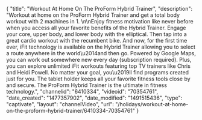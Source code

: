 {
    "title": "Workout At Home On The ProForm Hybrid Trainer",
    "description": "Workout at home on the ProForm Hybrid Trainer and get a total body workout with 2 machines in 1. \n\nEnjoy fitness motivation like never before when you access all your favorite benefits of the Hybrid Trainer. Engage your core, upper body, and lower body with the elliptical. Then tap into a great cardio workout with the recumbent bike. And now, for the first time ever, iFit technology is available on the Hybrid Trainer allowing you to select a route anywhere in the world\u2014and then go. Powered by Google Maps, you can work out somewhere new every day (subscription required). Plus, you can explore unlimited iFit workouts featuring top TV trainers like Chris and Heidi Powell. No matter your goal, you\u2019ll find programs created just for you. The tablet holder keeps all your favorite fitness tools close by and secure. The ProForm Hybrid Trainer is the ultimate in fitness technology.",
    "channelid": "6410334",
    "videoid": "70354761",
    "date_created": "1477357902",
    "date_modified": "1491515436",
    "type": "captivate",
    "layout": "channelVideo",
    "url": "\/holidays\/workout-at-home-on-the-proform-hybrid-trainer\/6410334-70354761"
}
